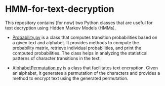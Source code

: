 # HMM-for-text-decryption

This repository contains (for now) two Python classes that are useful for text decryption using Hidden Markov Models (HMMs).

- [Probability.py](src/Probability.py) is a class that computes transition probabilities based on a given text and alphabet. It provides methods to compute the probability matrix, retrieve individual probabilities, and print the computed probabilities. The class helps in analyzing the statistical patterns of character transitions in the text.

- [AlphabetPermutation.py](src/AlphabetPermutation.py)  is a class that facilitates text encryption. Given an alphabet, it generates a permutation of the characters and provides a method to encrypt text using the generated permutation.
